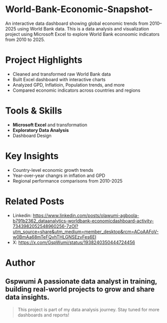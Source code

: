 # World-Bank-Economic-Snapshot-
An interactive data dashboard showing global economic trends from 2010–2025 using World Bank data.
This is a data analysis and visualization project using Microsoft Excel to explore World Bank econoomic indicators from 2010 to 2025.
# Project Highlights
- Cleaned and transformed raw World Bank data
- Built Excel dashboard with interactive charts
- Analyzed GPD, Inflatioin, Population trends, and more
- Compared economic indicators across countries and regions
# Tools & Skills
- **Microsoft Excel** and transformation
- **Exploratory Data Analysis**
- Dashboard Design
# Key Insights
- Country-level economic growth trends
- Year-over-year changrs in inflation and GPD
- Regional performance comparisons from 2010-2025
# Related Posts
- Linkedin: https://www.linkedin.com/posts/olawumi-agboola-b791b2362_dataanalytics-worldbank-economicdashboard-activity-7343982052548960256-7zOI?utm_source=share&utm_medium=member_desktop&rcm=ACoAAFoV-w0BmAa68mTeFQvhTHLGNSEzvFes6EI
- X: https://x.com/GspWumi/status/1938240350444724456
# Author
**Gspwumi**
A passionate data analyst in training, building real-world projects to grow and share data insights.
------
> This project is part of my data analysis journey. Stay tuned for more dashboards and reports!

